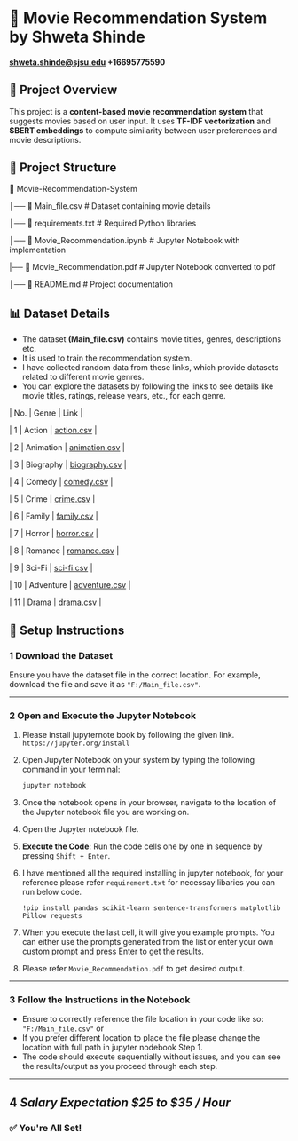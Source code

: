 # 🚀 Movie Recommendation System by Shweta Shinde
#### shweta.shinde@sjsu.edu  +16695775590

## 📌 Project Overview  
This project is a **content-based movie recommendation system** that suggests movies based on user input. It uses **TF-IDF vectorization** and **SBERT embeddings** to compute similarity between user preferences and movie descriptions.

## 📂 Project Structure  
📁 Movie-Recommendation-System

│── 📄 Main_file.csv # Dataset containing movie details

│── 📜 requirements.txt # Required Python libraries

│── 📓 Movie_Recommendation.ipynb # Jupyter Notebook with implementation

|── 📓 Movie_Recommendation.pdf  # Jupyter Notebook converted to pdf

│── 📝 README.md # Project documentation

## 📊 Dataset Details  
- The dataset **(Main_file.csv)** contains movie titles, genres, descriptions etc.  
- It is used to train the recommendation system.
- I have collected random data from these links, which provide datasets related to different movie genres.
- You can explore the datasets by following the links to see details like movie titles, ratings, release years, etc., for each genre.
  
| No. | Genre      | Link                                                                 |

| 1   | Action     | [action.csv](https://raw.githubusercontent.com/Simatwa/movies-dataset/main/data/action.csv) |

| 2   | Animation  | [animation.csv](https://raw.githubusercontent.com/Simatwa/movies-dataset/main/data/animation.csv) |

| 3   | Biography  | [biography.csv](https://raw.githubusercontent.com/Simatwa/movies-dataset/main/data/biography.csv) |

| 4   | Comedy     | [comedy.csv](https://raw.githubusercontent.com/Simatwa/movies-dataset/main/data/comedy.csv) |

| 5   | Crime      | [crime.csv](https://raw.githubusercontent.com/Simatwa/movies-dataset/main/data/crime.csv) |

| 6   | Family     | [family.csv](https://raw.githubusercontent.com/Simatwa/movies-dataset/main/data/family.csv) |

| 7   | Horror     | [horror.csv](https://raw.githubusercontent.com/Simatwa/movies-dataset/main/data/horror.csv) |

| 8   | Romance    | [romance.csv](https://raw.githubusercontent.com/Simatwa/movies-dataset/main/data/romance.csv) |

| 9   | Sci-Fi     | [sci-fi.csv](https://raw.githubusercontent.com/Simatwa/movies-dataset/main/data/sci-fi.csv) |

| 10  | Adventure  | [adventure.csv](https://raw.githubusercontent.com/Simatwa/movies-dataset/main/data/adventure.csv) |

| 11  | Drama      | [drama.csv](https://raw.githubusercontent.com/Simatwa/movies-dataset/main/data/drama.csv) |



## 🔧 Setup Instructions

### 1 **Download the Dataset**  
Ensure you have the dataset file in the correct location. For example, download the file and save it as `"F:/Main_file.csv"`.

---

### 2 **Open and Execute the Jupyter Notebook**  
1. Please install jupyternote book by following the given link.
   `https://jupyter.org/install`
   
3. Open Jupyter Notebook on your system by typing the following command in your terminal:

    ```bash
    jupyter notebook
    ```

4. Once the notebook opens in your browser, navigate to the location of the Jupyter notebook file you are working on.

5. Open the Jupyter notebook file.

6. **Execute the Code**: Run the code cells one by one in sequence by pressing `Shift + Enter`.
   
7. I have mentioned all the required installing in jupyter notebook, for your reference please refer `requirement.txt` for necessay libaries you can run below code.

   `!pip install pandas scikit-learn sentence-transformers matplotlib Pillow requests`

8. When you execute the last cell, it will give you example prompts. You can either use the prompts generated from the list or enter your own custom prompt and press Enter to get the results.

9. Please refer `Movie_Recommendation.pdf` to get desired output.

---

### 3 **Follow the Instructions in the Notebook**  
- Ensure to correctly reference the file location in your code like so: `"F:/Main_file.csv"` or
- If you prefer different location to place the file please change the location with full path in jupyter nodebook Step 1.
- The code should execute sequentially without issues, and you can see the results/output as you proceed through each step.

---

## 4 *Salary Expectation $25 to $35 / Hour* 

### ✅ **You're All Set!**  



